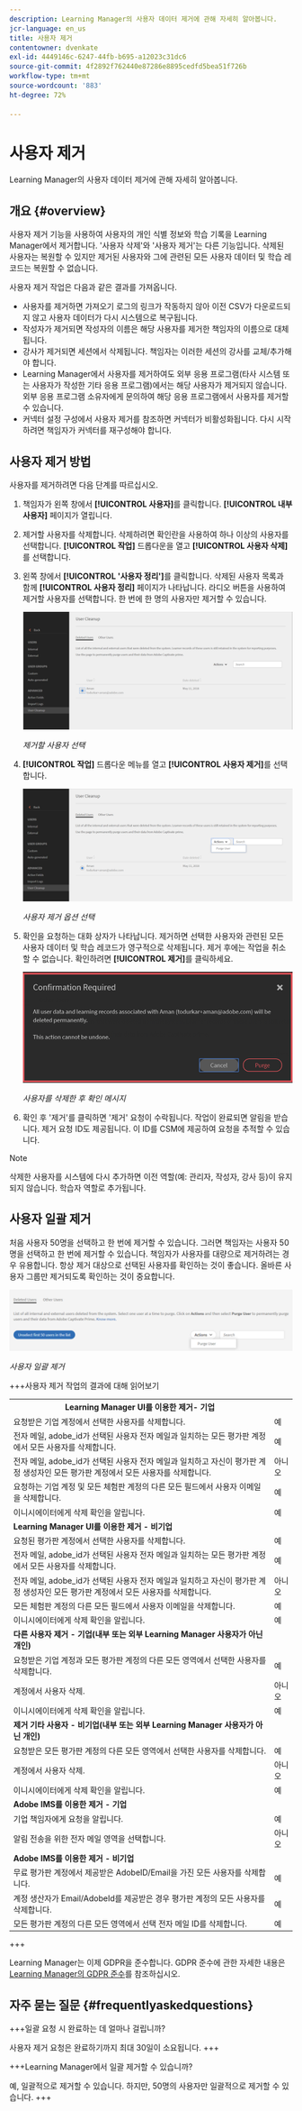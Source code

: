 ```yaml
---
description: Learning Manager의 사용자 데이터 제거에 관해 자세히 알아봅니다.
jcr-language: en_us
title: 사용자 제거
contentowner: dvenkate
exl-id: 4449146c-6247-44fb-b695-a12023c31dc6
source-git-commit: 4f2892f762440e87286e8895cedfd5bea51f726b
workflow-type: tm+mt
source-wordcount: '883'
ht-degree: 72%

---
```


# 사용자 제거

Learning Manager의 사용자 데이터 제거에 관해 자세히 알아봅니다.

## 개요 {#overview}

사용자 제거 기능을 사용하여 사용자의 개인 식별 정보와 학습 기록을 Learning Manager에서 제거합니다. &#39;사용자 삭제&#39;와 &#39;사용자 제거&#39;는 다른 기능입니다. 삭제된 사용자는 복원할 수 있지만 제거된 사용자와 그에 관련된 모든 사용자 데이터 및 학습 레코드는 복원할 수 없습니다.

사용자 제거 작업은 다음과 같은 결과를 가져옵니다.

* 사용자를 제거하면 가져오기 로그의 링크가 작동하지 않아 이전 CSV가 다운로드되지 않고 사용자 데이터가 다시 시스템으로 복구됩니다.
* 작성자가 제거되면 작성자의 이름은 해당 사용자를 제거한 책임자의 이름으로 대체됩니다.
* 강사가 제거되면 세션에서 삭제됩니다. 책임자는 이러한 세션의 강사를 교체/추가해야 합니다.
* Learning Manager에서 사용자를 제거하여도 외부 응용 프로그램(타사 시스템 또는 사용자가 작성한 기타 응용 프로그램)에서는 해당 사용자가 제거되지 않습니다. 외부 응용 프로그램 소유자에게 문의하여 해당 응용 프로그램에서 사용자를 제거할 수 있습니다.
* 커넥터 설정 구성에서 사용자 제거를 참조하면 커넥터가 비활성화됩니다. 다시 시작하려면 책임자가 커넥터를 재구성해야 합니다.

<!---### Manage users

In this training, you will learn how to assign and remove roles, send a welcome email, and delete and purge users. 

[![button](assets/launch-training-button.png)](https://learningmanager.adobe.com/app/learner?accountId=98632&sdid=4X3B8VJ2&mv=display&mv2=display#/course/7555586)

If you're unable to launch the training, write to <almacademy@adobe.com>.-->

## 사용자 제거 방법

사용자를 제거하려면 다음 단계를 따르십시오.

1. 책임자가 왼쪽 창에서 **[!UICONTROL 사용자]**&#x200B;를 클릭합니다. **[!UICONTROL 내부 사용자]** 페이지가 열립니다.
1. 제거할 사용자를 삭제합니다. 삭제하려면 확인란을 사용하여 하나 이상의 사용자를 선택합니다. **[!UICONTROL 작업]** 드롭다운을 열고 **[!UICONTROL 사용자 삭제]**&#x200B;를 선택합니다.
1. 왼쪽 창에서 **[!UICONTROL &#39;사용자 정리&#39;]**&#x200B;를 클릭합니다. 삭제된 사용자 목록과 함께 **[!UICONTROL 사용자 정리]** 페이지가 나타납니다. 라디오 버튼을 사용하여 제거할 사용자를 선택합니다. 한 번에 한 명의 사용자만 제거할 수 있습니다.

   ![](assets/purge-1.png)

   *제거할 사용자 선택*

1. **[!UICONTROL 작업]** 드롭다운 메뉴를 열고 **[!UICONTROL 사용자 제거]**&#x200B;를 선택합니다.

   ![](assets/purge-2.png)

   *사용자 제거 옵션 선택*

1. 확인을 요청하는 대화 상자가 나타납니다. 제거하면 선택한 사용자와 관련된 모든 사용자 데이터 및 학습 레코드가 영구적으로 삭제됩니다. 제거 후에는 작업을 취소할 수 없습니다. 확인하려면 **[!UICONTROL 제거]**&#x200B;를 클릭하세요.

   ![](assets/purge-3.png)

   *사용자를 삭제한 후 확인 메시지*

1. 확인 후 &#39;제거&#39;를 클릭하면 &#39;제거&#39; 요청이 수락됩니다. 작업이 완료되면 알림을 받습니다. 제거 요청 ID도 제공됩니다. 이 ID를 CSM에 제공하여 요청을 추적할 수 있습니다.

>[!NOTE]
>
>삭제한 사용자를 시스템에 다시 추가하면 이전 역할(예: 관리자, 작성자, 강사 등)이 유지되지 않습니다. 학습자 역할로 추가됩니다.

## 사용자 일괄 제거

처음 사용자 50명을 선택하고 한 번에 제거할 수 있습니다. 그러면 책임자는 사용자 50명을 선택하고 한 번에 제거할 수 있습니다. 책임자가 사용자를 대량으로 제거하려는 경우 유용합니다. 항상 제거 대상으로 선택된 사용자를 확인하는 것이 좋습니다. 올바른 사용자 그룹만 제거되도록 확인하는 것이 중요합니다.

![](assets/bulk-purge-users.png)

*사용자 일괄 제거*

+++사용자 제거 작업의 결과에 대해 읽어보기

<table>
 <tbody>
  <tr>
   <th><strong>Learning Manager UI를 이용한 제거- 기업</strong></th>
   <th> </th>
  </tr>
  <tr>
   <td>요청받은 기업 계정에서 선택한 사용자를 삭제합니다.<br></td>
   <td>예</td>
  </tr>
  <tr>
   <td>전자 메일, adobe_id가 선택된 사용자 전자 메일과 일치하는 모든 평가판 계정에서 모든 사용자를 삭제합니다.</td>
   <td>예</td>
  </tr>
  <tr>
   <td>전자 메일, adobe_id가 선택된 사용자 전자 메일과 일치하고 자신이 평가판 계정 생성자인 모든 평가판 계정에서 모든 사용자를 삭제합니다.</td>
   <td>아니오</td>
  </tr>
  <tr>
   <td>요청하는 기업 계정 및 모든 체험판 계정의 다른 모든 필드에서 사용자 이메일을 삭제합니다.</td>
   <td>예</td>
  </tr>
  <tr>
   <td>이니시에이터에게 삭제 확인을 알립니다.</td>
   <td>예</td>
  </tr>
  <tr>
   <td><strong>Learning Manager UI를 이용한 제거 - 비기업</strong></td>
   <td> </td>
  </tr>
  <tr>
   <td>요청된 평가판 계정에서 선택한 사용자를 삭제합니다.</td>
   <td>예</td>
  </tr>
  <tr>
   <td>전자 메일, adobe_id가 선택된 사용자 전자 메일과 일치하는 모든 평가판 계정에서 모든 사용자를 삭제합니다.</td>
   <td>예</td>
  </tr>
  <tr>
   <td>전자 메일, adobe_id가 선택된 사용자 전자 메일과 일치하고 자신이 평가판 계정 생성자인 모든 평가판 계정에서 모든 사용자를 삭제합니다.</td>
   <td>아니오</td>
  </tr>
  <tr>
   <td>모든 체험판 계정의 다른 모든 필드에서 사용자 이메일을 삭제합니다.</td>
   <td>예</td>
  </tr>
  <tr>
   <td>이니시에이터에게 삭제 확인을 알립니다.</td>
   <td>예</td>
  </tr>
  <tr>
   <td><strong>다른 사용자 제거 - 기업(내부 또는 외부 Learning Manager 사용자가 아닌 개인)</strong></td>
   <td> </td>
  </tr>
  <tr>
   <td>요청받은 기업 계정과 모든 평가판 계정의 다른 모든 영역에서 선택한 사용자를 삭제합니다.</td>
   <td>예</td>
  </tr>
  <tr>
   <td>계정에서 사용자 삭제.</td>
   <td>아니오</td>
  </tr>
  <tr>
   <td>이니시에이터에게 삭제 확인을 알립니다. </td>
   <td>예</td>
  </tr>
  <tr>
   <td><strong>제거</strong> <strong>기타 사용자 - 비기업(내부 또는 외부 Learning Manager 사용자가 아닌 개인)</strong></td>
   <td> </td>
  </tr>
  <tr>
   <td>요청받은 모든 평가판 계정의 다른 모든 영역에서 선택한 사용자를 삭제합니다.</td>
   <td>예</td>
  </tr>
  <tr>
   <td>계정에서 사용자 삭제.</td>
   <td>아니오</td>
  </tr>
  <tr>
   <td>이니시에이터에게 삭제 확인을 알립니다.</td>
   <td>예</td>
  </tr>
  <tr>
   <td><strong>Adobe IMS를 이용한 제거 - 기업</strong></td>
   <td> </td>
  </tr>
  <tr>
   <td>기업 책임자에게 요청을 알립니다.</td>
   <td>예</td>
  </tr>
  <tr>
   <td>알림 전송을 위한 전자 메일 영역을 선택합니다.</td>
   <td>아니오</td>
  </tr>
  <tr>
   <td><strong>Adobe IMS를 이용한 제거 - 비기업</strong></td>
   <td> </td>
  </tr>
  <tr>
   <td>무료 평가판 계정에서 제공받은 AdobeID/Email을 가진 모든 사용자를 삭제합니다.</td>
   <td>예</td>
  </tr>
  <tr>
   <td>계정 생산자가 Email/AdobeId를 제공받은 경우 평가판 계정의 모든 사용자를 삭제합니다.</td>
   <td>예</td>
  </tr>
  <tr>
   <td>모든 평가판 계정의 다른 모든 영역에서 선택 전자 메일 ID를 삭제합니다.</td>
   <td>예</td>
  </tr>
 </tbody>
</table>

+++

Learning Manager는 이제 GDPR을 준수합니다. GDPR 준수에 관한 자세한 내용은 [Learning Manager의 GDPR 준수](../../kb/prime-gdpr.md)를 참조하십시오.

## 자주 묻는 질문 {#frequentlyaskedquestions}

+++일괄 요청 시 완료하는 데 얼마나 걸립니까?

사용자 제거 요청은 완료하기까지 최대 30일이 소요됩니다.
+++

+++Learning Manager에서 일괄 제거할 수 있습니까?

예, 일괄적으로 제거할 수 있습니다. 하지만, 50명의 사용자만 일괄적으로 제거할 수 있습니다.
+++

